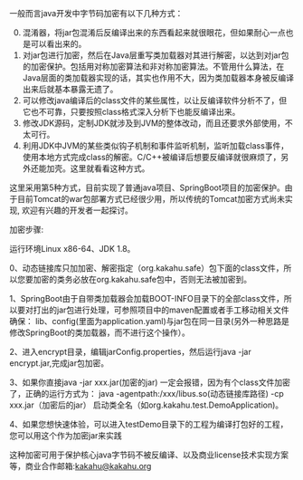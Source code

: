 一般而言java开发中字节码加密有以下几种方式： 

0. 混淆器，将jar包混淆后反编译出来的东西看起来就很眼花，但如果耐心一点也是可以看出来的。 
1. 对jar包进行加密，然后在Java层重写类加载器对其进行解密，以达到对jar包的加密保护。包括用对称加密算法和非对称加密算法。不管用什么算法，在Java层面的类加载器实现的话，其实也作用不大，因为类加载器本身被反编译出来后就基本暴露无遗了。 
2. 可以修改java编译后的class文件的某些属性，以让反编译软件分析不了，但它也不可靠，只要按照class格式深入分析下也能反编译出来。 
3. 修改JDK源码，定制JDK就涉及到JVM的整体改动，而且还要求外部使用，不太可行。 
4. 利用JDK中JVM的某些类似钩子机制和事件监听机制，监听加载class事件，使用本地方式完成class的解密。C/C++被编译后想要反编译就很麻烦了，另外还能加壳。这里就看看这种方式。

这里采用第5种方式，目前实现了普通java项目、SpringBoot项目的加密保护。由于目前Tomcat的war包部署方式已经很少用，所以传统的Tomcat加密方式尚未实现,
欢迎有兴趣的开发者一起探讨。

加密步骤:

运行环境Linux x86-64、JDK 1.8。

0、动态链接库只加加密、解密指定（org.kakahu.safe）包下面的class文件，所以您要加密的类务必放在org.kakahu.safe包中，否则无法被加密到。

1、SpringBoot由于自带类加载器会加载BOOT-INFO目录下的全部class文件，所以要对打出的jar包进行处理，可参照项目中的maven配置或者手工移动相关文件确保：
lib、config(里面为application.yaml)与jar包在同一目录(另外一种思路是修改SpringBoot的类加载器，而不进行这个操作）。

2、进入encrypt目录，编辑jarConfig.properties，然后运行java -jar encrypt.jar,完成jar包加密。

3、如果你直接java -jar  xxx.jar(加密的jar) 一定会报错，因为有个class文件加密了，正确的运行方式为：
java -agentpath:/xxx/libus.so(动态链接库路径) -cp xxx.jar（加密后的jar） 启动类全名（如org.kakahu.test.DemoApplication)。

4、如果您想快速体验，可以进入testDemo目录下的工程为编译打包好的工程，您可以用这个作为加密jar来实践

这种加密可用于保护核心java字节码不被反编译、以及商业license技术实现方案等，商业合作邮箱:kakahu@kakahu.org

